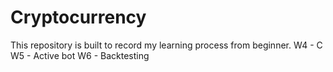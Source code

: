 # Cryptocurrency
This repository is built to record my learning process from beginner.
W4 - C
W5 - Active bot
W6 - Backtesting
